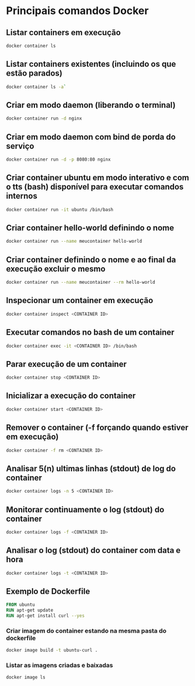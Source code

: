 # Principais comandos Docker

## Listar containers em execução
```sh
docker container ls
```

## Listar containers existentes (incluindo os que estão parados)
```sh
docker container ls -a`
```

## Criar em modo daemon (liberando o terminal)
```sh
docker container run -d nginx
```

## Criar em modo daemon com bind de porda do serviço 
```sh
docker container run -d -p 8080:80 nginx
```

## Criar container ubuntu em modo interativo e com o tts (bash) disponível para executar comandos internos
```sh
docker container run -it ubuntu /bin/bash
```

## Criar container hello-world definindo o nome 
```sh
docker container run --name meucontainer hello-world
```

## Criar container definindo o nome e ao final da execução excluir o mesmo
```sh
docker container run --name meucontainer --rm hello-world
```

## Inspecionar um container em execução
```sh
docker container inspect <CONTAINER ID>
```
## Executar comandos no bash de um container
```sh
docker container exec -it <CONTAINER ID> /bin/bash
```

## Parar execução de um container
```sh
docker container stop <CONTAINER ID>
```

## Inicializar a execução do container
```sh
docker container start <CONTAINER ID>
```

## Remover o container (-f forçando quando estiver em execução)
```sh
docker container -f rm <CONTAINER ID>
```

## Analisar 5(n) ultimas linhas (stdout) de log do container
```sh
docker container logs -n 5 <CONTAINER ID>
```

## Monitorar continuamente o log (stdout) do container
```sh
docker container logs -f <CONTAINER ID>
```

## Analisar o log (stdout) do container com data e hora
```sh
docker container logs -t <CONTAINER ID>
```

## Exemplo de Dockerfile

```dockerfile
FROM ubuntu
RUN apt-get update
RUN apt-get install curl --yes
``` 

### Criar imagem do container estando na mesma pasta do dockerfile
```sh
docker image build -t ubuntu-curl .
```

### Listar as imagens criadas e baixadas
```sh
docker image ls
```